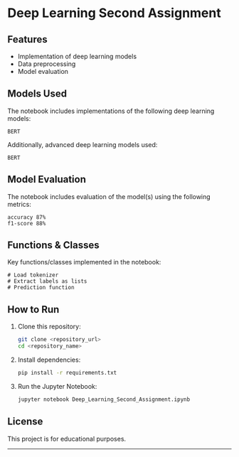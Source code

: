 # Deep Learning Second Assignment

## Features
- Implementation of deep learning models
- Data preprocessing
- Model evaluation

## Models Used
The notebook includes implementations of the following deep learning models:
```
BERT
```

Additionally, advanced deep learning models used:
```
BERT
```


## Model Evaluation
The notebook includes evaluation of the model(s) using the following metrics:
```
accuracy 87%
f1-score 88%
```

## Functions & Classes
Key functions/classes implemented in the notebook:
```
# Load tokenizer
# Extract labels as lists
# Prediction function
```

## How to Run
1. Clone this repository:
   ```sh
   git clone <repository_url>
   cd <repository_name>
   ```
2. Install dependencies:
   ```sh
   pip install -r requirements.txt
   ```
3. Run the Jupyter Notebook:
   ```sh
   jupyter notebook Deep_Learning_Second_Assignment.ipynb
   ```

## License
This project is for educational purposes.

---
